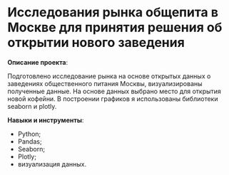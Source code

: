 # Исследования рынка общепита в Москве для принятия решения об открытии нового заведения

**Описание проекта**: 

Подготовлено исследование рынка на основе открытых данных о заведениях общественного питания Москвы, визуализированы полученные данные. На основе данных выбрано место для открытия новой кофейни. В построении графиков я использованы библиотеки seaborn и plotly. 

**Навыки и инструменты**:
* Python;
* Pandas;
* Seaborn;
* Plotly;
* визуализация данных.
